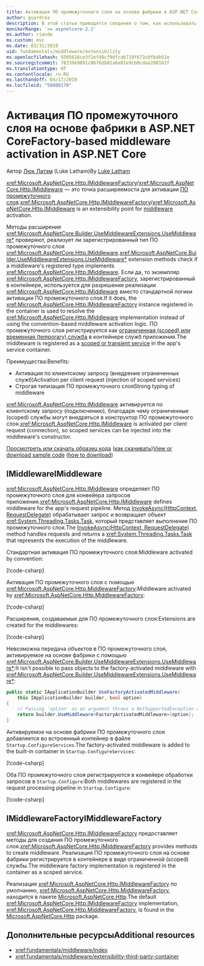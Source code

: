 ```yaml
---
title: Активация ПО промежуточного слоя на основе фабрики в ASP.NET Core
author: guardrex
description: В этой статье приводятся сведения о том, как использовать строго типизированное ПО промежуточного слоя с реализацией активации на основе фабрики в ASP.NET Core.
monikerRange: '>= aspnetcore-2.1'
ms.author: riande
ms.custom: mvc
ms.date: 03/31/2019
uid: fundamentals/middleware/extensibility
ms.openlocfilehash: 9305616ce3f2ef49cf9dfcab719f673c0fb4b51e
ms.sourcegitcommit: 78339e9891c8676db01a6e81e9cb0cdaa280162f
ms.translationtype: HT
ms.contentlocale: ru-RU
ms.lasthandoff: 04/17/2019
ms.locfileid: "58809170"
---
```

# <a name="factory-based-middleware-activation-in-aspnet-core"></a><span data-ttu-id="ac2d1-103">Активация ПО промежуточного слоя на основе фабрики в ASP.NET Core</span><span class="sxs-lookup"><span data-stu-id="ac2d1-103">Factory-based middleware activation in ASP.NET Core</span></span>

<span data-ttu-id="ac2d1-104">Автор [Люк Латэм](https://github.com/guardrex) (Luke Latham)</span><span class="sxs-lookup"><span data-stu-id="ac2d1-104">By [Luke Latham](https://github.com/guardrex)</span></span>

<span data-ttu-id="ac2d1-105"><xref:Microsoft.AspNetCore.Http.IMiddlewareFactory>/<xref:Microsoft.AspNetCore.Http.IMiddleware> — это точка расширяемости для активации [ПО промежуточного слоя](xref:fundamentals/middleware/index).</span><span class="sxs-lookup"><span data-stu-id="ac2d1-105"><xref:Microsoft.AspNetCore.Http.IMiddlewareFactory>/<xref:Microsoft.AspNetCore.Http.IMiddleware> is an extensibility point for [middleware](xref:fundamentals/middleware/index) activation.</span></span>

<span data-ttu-id="ac2d1-106">Методы расширения <xref:Microsoft.AspNetCore.Builder.UseMiddlewareExtensions.UseMiddleware*> проверяют, реализует ли зарегистрированный тип ПО промежуточного слоя <xref:Microsoft.AspNetCore.Http.IMiddleware>.</span><span class="sxs-lookup"><span data-stu-id="ac2d1-106"><xref:Microsoft.AspNetCore.Builder.UseMiddlewareExtensions.UseMiddleware*> extension methods check if a middleware's registered type implements <xref:Microsoft.AspNetCore.Http.IMiddleware>.</span></span> <span data-ttu-id="ac2d1-107">Если да, то экземпляр <xref:Microsoft.AspNetCore.Http.IMiddlewareFactory>, зарегистрированный в контейнере, используется для разрешения реализации <xref:Microsoft.AspNetCore.Http.IMiddleware> вместо стандартной логики активации ПО промежуточного слоя.</span><span class="sxs-lookup"><span data-stu-id="ac2d1-107">If it does, the <xref:Microsoft.AspNetCore.Http.IMiddlewareFactory> instance registered in the container is used to resolve the <xref:Microsoft.AspNetCore.Http.IMiddleware> implementation instead of using the convention-based middleware activation logic.</span></span> <span data-ttu-id="ac2d1-108">ПО промежуточного слоя регистрируется как [ограниченная (scoped) или временная (temporary) служба](xref:fundamentals/dependency-injection#service-lifetimes) в контейнере служб приложения.</span><span class="sxs-lookup"><span data-stu-id="ac2d1-108">The middleware is registered as a [scoped or transient service](xref:fundamentals/dependency-injection#service-lifetimes) in the app's service container.</span></span>

<span data-ttu-id="ac2d1-109">Преимущества:</span><span class="sxs-lookup"><span data-stu-id="ac2d1-109">Benefits:</span></span>

* <span data-ttu-id="ac2d1-110">Активация по клиентскому запросу (внедрение ограниченных служб)</span><span class="sxs-lookup"><span data-stu-id="ac2d1-110">Activation per client request (injection of scoped services)</span></span>
* <span data-ttu-id="ac2d1-111">Строгая типизация ПО промежуточного слоя</span><span class="sxs-lookup"><span data-stu-id="ac2d1-111">Strong typing of middleware</span></span>

<span data-ttu-id="ac2d1-112"><xref:Microsoft.AspNetCore.Http.IMiddleware> активируется по клиентскому запросу (подключению), благодаря чему ограниченные (scoped) службы могут внедряться в конструктор ПО промежуточного слоя.</span><span class="sxs-lookup"><span data-stu-id="ac2d1-112"><xref:Microsoft.AspNetCore.Http.IMiddleware> is activated per client request (connection), so scoped services can be injected into the middleware's constructor.</span></span>

<span data-ttu-id="ac2d1-113">[Просмотреть или скачать образец кода](https://github.com/aspnet/Docs/tree/master/aspnetcore/fundamentals/middleware/extensibility/samples) ([как скачивать](xref:index#how-to-download-a-sample))</span><span class="sxs-lookup"><span data-stu-id="ac2d1-113">[View or download sample code](https://github.com/aspnet/Docs/tree/master/aspnetcore/fundamentals/middleware/extensibility/samples) ([how to download](xref:index#how-to-download-a-sample))</span></span>

## <a name="imiddleware"></a><span data-ttu-id="ac2d1-114">IMiddleware</span><span class="sxs-lookup"><span data-stu-id="ac2d1-114">IMiddleware</span></span>

<span data-ttu-id="ac2d1-115"><xref:Microsoft.AspNetCore.Http.IMiddleware> определяет ПО промежуточного слоя для конвейера запросов приложения.</span><span class="sxs-lookup"><span data-stu-id="ac2d1-115"><xref:Microsoft.AspNetCore.Http.IMiddleware> defines middleware for the app's request pipeline.</span></span> <span data-ttu-id="ac2d1-116">Метод [InvokeAsync(HttpContext, RequestDelegate)](xref:Microsoft.AspNetCore.Http.IMiddleware.InvokeAsync*) обрабатывает запрос и возвращает объект <xref:System.Threading.Tasks.Task>, который представляет выполнение ПО промежуточного слоя.</span><span class="sxs-lookup"><span data-stu-id="ac2d1-116">The [InvokeAsync(HttpContext, RequestDelegate)](xref:Microsoft.AspNetCore.Http.IMiddleware.InvokeAsync*) method handles requests and returns a <xref:System.Threading.Tasks.Task> that represents the execution of the middleware.</span></span>

<span data-ttu-id="ac2d1-117">Стандартная активация ПО промежуточного слоя:</span><span class="sxs-lookup"><span data-stu-id="ac2d1-117">Middleware activated by convention:</span></span>

[!code-csharp[](extensibility/samples/2.x/MiddlewareExtensibilitySample/Middleware/ConventionalMiddleware.cs?name=snippet1)]

<span data-ttu-id="ac2d1-118">Активация ПО промежуточного слоя с помощью <xref:Microsoft.AspNetCore.Http.MiddlewareFactory>:</span><span class="sxs-lookup"><span data-stu-id="ac2d1-118">Middleware activated by <xref:Microsoft.AspNetCore.Http.MiddlewareFactory>:</span></span>

[!code-csharp[](extensibility/samples/2.x/MiddlewareExtensibilitySample/Middleware/FactoryActivatedMiddleware.cs?name=snippet1)]

<span data-ttu-id="ac2d1-119">Расширения, создаваемые для ПО промежуточного слоя:</span><span class="sxs-lookup"><span data-stu-id="ac2d1-119">Extensions are created for the middlewares:</span></span>

[!code-csharp[](extensibility/samples/2.x/MiddlewareExtensibilitySample/Middleware/MiddlewareExtensions.cs?name=snippet1)]

<span data-ttu-id="ac2d1-120">Невозможна передача объектов в ПО промежуточного слоя, активируемое на основе фабрики с помощью <xref:Microsoft.AspNetCore.Builder.UseMiddlewareExtensions.UseMiddleware*>:</span><span class="sxs-lookup"><span data-stu-id="ac2d1-120">It isn't possible to pass objects to the factory-activated middleware with <xref:Microsoft.AspNetCore.Builder.UseMiddlewareExtensions.UseMiddleware*>:</span></span>

```csharp
public static IApplicationBuilder UseFactoryActivatedMiddleware(
    this IApplicationBuilder builder, bool option)
{
    // Passing 'option' as an argument throws a NotSupportedException at runtime.
    return builder.UseMiddleware<FactoryActivatedMiddleware>(option);
}
```

<span data-ttu-id="ac2d1-121">Активируемое на основе фабрики ПО промежуточного слоя добавляется во встроенный контейнер в файле `Startup.ConfigureServices`.</span><span class="sxs-lookup"><span data-stu-id="ac2d1-121">The factory-activated middleware is added to the built-in container in `Startup.ConfigureServices`:</span></span>

[!code-csharp[](extensibility/samples/2.x/MiddlewareExtensibilitySample/Startup.cs?name=snippet1&highlight=6)]

<span data-ttu-id="ac2d1-122">Оба ПО промежуточного слоя регистрируются в конвейере обработки запросов в `Startup.Configure`:</span><span class="sxs-lookup"><span data-stu-id="ac2d1-122">Both middlewares are registered in the request processing pipeline in `Startup.Configure`:</span></span>

[!code-csharp[](extensibility/samples/2.x/MiddlewareExtensibilitySample/Startup.cs?name=snippet2&highlight=13-14)]

## <a name="imiddlewarefactory"></a><span data-ttu-id="ac2d1-123">IMiddlewareFactory</span><span class="sxs-lookup"><span data-stu-id="ac2d1-123">IMiddlewareFactory</span></span>

<span data-ttu-id="ac2d1-124"><xref:Microsoft.AspNetCore.Http.IMiddlewareFactory> предоставляет методы для создания ПО промежуточного слоя.</span><span class="sxs-lookup"><span data-stu-id="ac2d1-124"><xref:Microsoft.AspNetCore.Http.IMiddlewareFactory> provides methods to create middleware.</span></span> <span data-ttu-id="ac2d1-125">Реализация ПО промежуточного слоя на основе фабрики регистрируется в контейнере в виде ограниченной (scoped) службы.</span><span class="sxs-lookup"><span data-stu-id="ac2d1-125">The middleware factory implementation is registered in the container as a scoped service.</span></span>

<span data-ttu-id="ac2d1-126">Реализация <xref:Microsoft.AspNetCore.Http.IMiddlewareFactory> по умолчанию, <xref:Microsoft.AspNetCore.Http.MiddlewareFactory>, находится в пакете [Microsoft.AspNetCore.Http](https://www.nuget.org/packages/Microsoft.AspNetCore.Http/).</span><span class="sxs-lookup"><span data-stu-id="ac2d1-126">The default <xref:Microsoft.AspNetCore.Http.IMiddlewareFactory> implementation, <xref:Microsoft.AspNetCore.Http.MiddlewareFactory>, is found in the [Microsoft.AspNetCore.Http](https://www.nuget.org/packages/Microsoft.AspNetCore.Http/) package.</span></span>

## <a name="additional-resources"></a><span data-ttu-id="ac2d1-127">Дополнительные ресурсы</span><span class="sxs-lookup"><span data-stu-id="ac2d1-127">Additional resources</span></span>

* <xref:fundamentals/middleware/index>
* <xref:fundamentals/middleware/extensibility-third-party-container>
